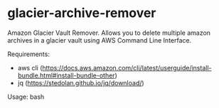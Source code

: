 # glacier-archive-remover
Amazon Glacier Vault Remover. Allows you to delete multiple amazon archives in a glacier vault using AWS Command Line Interface.

Requirements:
- aws cli (https://docs.aws.amazon.com/cli/latest/userguide/install-bundle.html#install-bundle-other)
- jq (https://stedolan.github.io/jq/download/)

Usage:
bash 
